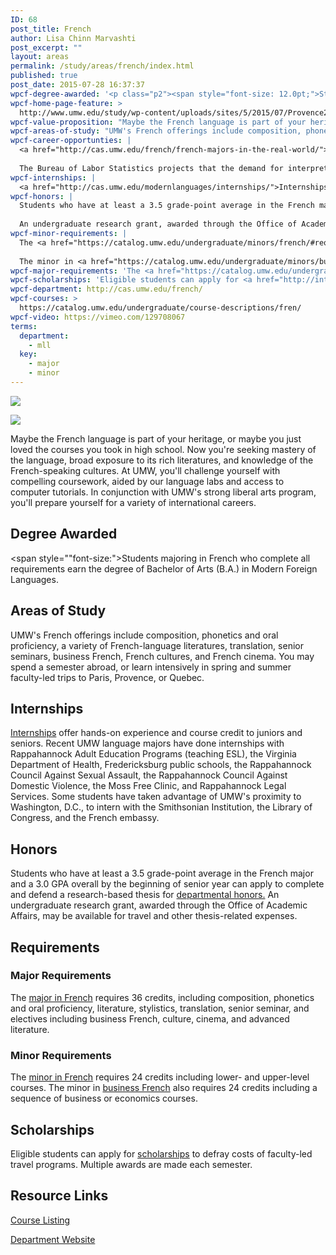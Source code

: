 ```yaml
---
ID: 68
post_title: French
author: Lisa Chinn Marvashti
post_excerpt: ""
layout: areas
permalink: /study/areas/french/index.html
published: true
post_date: 2015-07-28 16:37:37
wpcf-degree-awarded: '<p class="p2"><span style="font-size: 12.0pt;">Students majoring in French who complete all requirements earn the degree of Bachelor of Arts (B.A.) in Modern Foreign Languages.</span></p>'
wpcf-home-page-feature: >
  http://www.umw.edu/study/wp-content/uploads/sites/5/2015/07/Provence2Paris20152-1024x438e.jpg
wpcf-value-proposition: "Maybe the French language is part of your heritage, or maybe you just loved the courses you took in high school. Now you're seeking mastery of the language, broad exposure to its rich literatures, and knowledge of  the French-speaking cultures. At UMW, you'll challenge yourself with compelling coursework, aided by our language labs and access to computer tutorials. In  conjunction with UMW's strong liberal arts program, you'll prepare yourself for a variety of international careers."
wpcf-areas-of-study: "UMW's French offerings include composition, phonetics and oral proficiency, a variety of French-language literatures, translation, senior seminars, business French, French cultures, and French cinema. You may spend a semester abroad, or learn intensively in spring and summer faculty-led trips to Paris, Provence, or Quebec."
wpcf-career-opportunties: |
  <a href="http://cas.umw.edu/french/french-majors-in-the-real-world/">Recent UMW French graduates</a> work in interpreting, translating, research, social services, education, the tourism industry, government agencies, the Peace Corps, and international business.
  
  The Bureau of Labor Statistics projects that the demand for interpreters and translators <a href="http://www.bls.gov/ooh/media-and-communication/interpreters-and-translators.htm">will increase by more than 46 percent</a> between 2012 and 2022, making this field one of the fastest-growing occupations. In 2012, the median annual wage in this field was $45,430.
wpcf-internships: |
  <a href="http://cas.umw.edu/modernlanguages/internships/">Internships</a> offer hands-on experience and course credit to juniors and seniors. Recent UMW language majors have done internships with Rappahannock Adult Education Programs (teaching ESL), the Virginia Department of Health, Fredericksburg public schools, the Rappahannock Council Against Sexual Assault, the Rappahannock Council Against Domestic Violence, the Moss Free Clinic, and Rappahannock Legal Services. Some students have taken advantage of UMW's proximity to Washington, D.C., to intern with the Smithsonian Institution, the Library of Congress, and the French embassy.
wpcf-honors: |
  Students who have at least a 3.5 grade-point average in the French major and a 3.0 GPA overall by the beginning of senior year can apply to complete and defend a research-based thesis for <a href="http://cas.umw.edu/modernlanguages/departmental-honors/">departmental honors.</a>
  
  An undergraduate research grant, awarded through the Office of Academic Affairs, may be available for travel and other thesis-related expenses.
wpcf-minor-requirements: |
  The <a href="https://catalog.umw.edu/undergraduate/minors/french/#requirementstext">minor in French</a> requires 24 credits including lower- and upper-level courses.
  
  The minor in <a href="https://catalog.umw.edu/undergraduate/minors/business-french/#requirementstext">business French</a> also requires 24 credits including a sequence of business or economics courses.
wpcf-major-requirements: 'The <a href="https://catalog.umw.edu/undergraduate/majors/french/#requirementstext">major in French</a> requires 36 credits, including composition, phonetics and oral proficiency, literature, stylistics, translation, senior seminar, and electives including business French, culture, cinema, and advanced literature.'
wpcf-scholarships: 'Eligible students can apply for <a href="http://international.umw.edu/study-abroad-2/scholarships/umw-facultyled-program-study-abroad-scholarship/">scholarships</a> to defray costs of faculty-led travel programs. Multiple awards are made each semester.'
wpcf-department: http://cas.umw.edu/french/
wpcf-courses: >
  https://catalog.umw.edu/undergraduate/course-descriptions/fren/
wpcf-video: https://vimeo.com/129708067
terms:
  department:
    - mll
  key:
    - major
    - minor
---
```


<!-- Types Custom Fields: -->
[![](http://www.umw.edu/study/wp-content/uploads/sites/5/2015/07/Provence2Paris20152-1024x438e.jpg)](http://www.umw.edu/study/wp-content/uploads/sites/5/2015/07/Provence2Paris20152-1024x438e.jpg)
<!-- End home-page-feature -->

<!-- video -->
[![](https://i.vimeocdn.com/video/521295645_960.jpg)](https://vimeo.com/129708067)
<!-- End video -->

<!-- value-proposition -->
Maybe the French language is part of your heritage, or maybe you just loved the courses you took in high school. Now you\'re seeking mastery of the language, broad exposure to its rich literatures, and knowledge of the French-speaking cultures. At UMW, you\'ll challenge yourself with compelling coursework, aided by our language labs and access to computer tutorials. In conjunction with UMW\'s strong liberal arts program, you\'ll prepare yourself for a variety of international careers.
<!-- End value-proposition -->

<!-- degree-awarded -->
## Degree Awarded
<span style=""font-size:">Students majoring in French who complete all requirements earn the degree of Bachelor of Arts (B.A.) in Modern Foreign Languages.</span>
<!-- End degree-awarded -->
<!-- areas-of-study -->
## Areas of Study
UMW\'s French offerings include composition, phonetics and oral proficiency, a variety of French-language literatures, translation, senior seminars, business French, French cultures, and French cinema. You may spend a semester abroad, or learn intensively in spring and summer faculty-led trips to Paris, Provence, or Quebec.
<!-- End areas-of-study -->

<!-- internships -->
## Internships
[Internships]("http://cas.umw.edu/modernlanguages/internships/") offer hands-on experience and course credit to juniors and seniors. Recent UMW language majors have done internships with Rappahannock Adult Education Programs (teaching ESL), the Virginia Department of Health, Fredericksburg public schools, the Rappahannock Council Against Sexual Assault, the Rappahannock Council Against Domestic Violence, the Moss Free Clinic, and Rappahannock Legal Services. Some students have taken advantage of UMW\'s proximity to Washington, D.C., to intern with the Smithsonian Institution, the Library of Congress, and the French embassy.
<!-- End internships -->

<!-- honors -->
## Honors
Students who have at least a 3.5 grade-point average in the French major and a 3.0 GPA overall by the beginning of senior year can apply to complete and defend a research-based thesis for [departmental honors.]("http://cas.umw.edu/modernlanguages/departmental-honors/") An undergraduate research grant, awarded through the Office of Academic Affairs, may be available for travel and other thesis-related expenses.
<!-- End honors -->

<!-- requirements -->
## Requirements

<!-- major-requirements -->
### Major Requirements
The [major in French]("https://catalog.umw.edu/undergraduate/majors/french/#requirementstext") requires 36 credits, including composition, phonetics and oral proficiency, literature, stylistics, translation, senior seminar, and electives including business French, culture, cinema, and advanced literature.
<!-- End major-requirements -->

<!-- minor-requirements -->
### Minor Requirements
The [minor in French]("https://catalog.umw.edu/undergraduate/minors/french/#requirementstext") requires 24 credits including lower- and upper-level courses. The minor in [business French]("https://catalog.umw.edu/undergraduate/minors/business-french/#requirementstext") also requires 24 credits including a sequence of business or economics courses.
<!-- End minor-requirements -->

<!-- End requirements -->

<!-- scholarships -->
## Scholarships
Eligible students can apply for [scholarships]("http://international.umw.edu/study-abroad-2/scholarships/umw-facultyled-program-study-abroad-scholarship/") to defray costs of faculty-led travel programs. Multiple awards are made each semester.
<!-- End scholarships -->

<!-- resource-links -->
## Resource Links

<!-- courses -->
[Course Listing](https://catalog.umw.edu/undergraduate/course-descriptions/fren/)

<!-- End courses -->


<!-- department -->
[Department Website](http://cas.umw.edu/french/)

<!-- End department -->

<!-- End resource-links -->

<!-- End Types Custom Fields -->